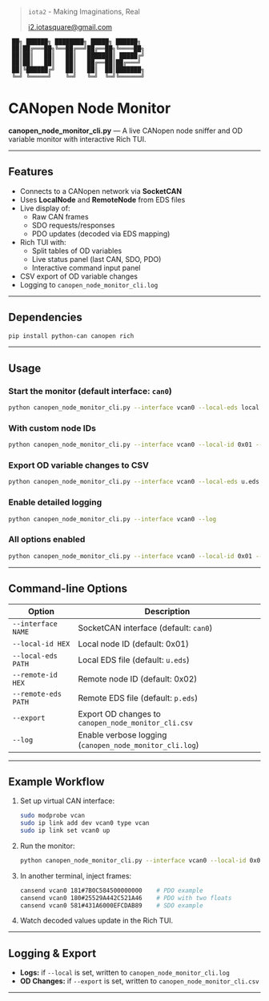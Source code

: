 > `iota2` - Making Imaginations, Real
>
> <i2.iotasquare@gmail.com>


```
 ██╗ ██████╗ ████████╗ █████╗ ██████╗
 ██║██╔═══██╗╚══██╔══╝██╔══██╗╚════██╗
 ██║██║   ██║   ██║   ███████║ █████╔╝
 ██║██║   ██║   ██║   ██╔══██║██╔═══╝
 ██║╚██████╔╝   ██║   ██║  ██║███████╗
 ╚═╝ ╚═════╝    ╚═╝   ╚═╝  ╚═╝╚══════╝
```

# CANopen Node Monitor

**canopen_node_monitor_cli.py** — A live CANopen node sniffer and OD variable monitor with interactive Rich TUI.

---

## Features

- Connects to a CANopen network via **SocketCAN**
- Uses **LocalNode** and **RemoteNode** from EDS files
- Live display of:
  - Raw CAN frames
  - SDO requests/responses
  - PDO updates (decoded via EDS mapping)
- Rich TUI with:
  - Split tables of OD variables
  - Live status panel (last CAN, SDO, PDO)
  - Interactive command input panel
- CSV export of OD variable changes
- Logging to `canopen_node_monitor_cli.log`

---

## Dependencies

```bash
pip install python-can canopen rich
```

---

## Usage

### Start the monitor (default interface: `can0`)
```bash
python canopen_node_monitor_cli.py --interface vcan0 --local-eds local.eds --remote-eds remote.eds
```

### With custom node IDs
```bash
python canopen_node_monitor_cli.py --interface vcan0 --local-id 0x01 --remote-id 0x02
```

### Export OD variable changes to CSV
```bash
python canopen_node_monitor_cli.py --interface vcan0 --local-eds u.eds --remote-eds p.eds --export
```

### Enable detailed logging
```bash
python canopen_node_monitor_cli.py --interface vcan0 --log
```

### All options enabled
```bash
python canopen_node_monitor_cli.py --interface vcan0 --local-id 0x01 --local-eds local.eds --remote-id 0x01 --remote-eds remote.eds --log --export
```

---

## Command-line Options

| Option              | Description |
|---------------------|-------------|
| `--interface NAME`  | SocketCAN interface (default: `can0`) |
| `--local-id HEX`    | Local node ID (default: 0x01) |
| `--local-eds PATH`  | Local EDS file (default: `u.eds`) |
| `--remote-id HEX`   | Remote node ID (default: 0x02) |
| `--remote-eds PATH` | Remote EDS file (default: `p.eds`) |
| `--export`          | Export OD changes to `canopen_node_monitor_cli.csv` |
| `--log`             | Enable verbose logging (`canopen_node_monitor_cli.log`) |

---

## Example Workflow

1. Set up virtual CAN interface:
   ```bash
   sudo modprobe vcan
   sudo ip link add dev vcan0 type vcan
   sudo ip link set vcan0 up
   ```

2. Run the monitor:
   ```bash
   python canopen_node_monitor_cli.py --interface vcan0 --local-id 0x01 --local-eds ../eds_files/sample_device_tpdo.eds --remote-id 0x01 --remote-eds ../eds_files/sample_device_rpdo.eds --log
   ```

3. In another terminal, inject frames:
   ```bash
   cansend vcan0 181#7B0C584500000000    # PDO example
   cansend vcan0 180#25529A442C521A46    # PDO with two floats
   cansend vcan0 581#431A6000EFCDAB89    # SDO example
   ```

4. Watch decoded values update in the Rich TUI.

---

## Logging & Export

- **Logs:** if `--local` is set, written to `canopen_node_monitor_cli.log`
- **OD Changes:** if `--export` is set, written to `canopen_node_monitor_cli.csv`

---